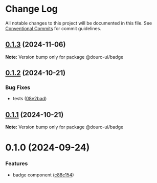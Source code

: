 # Change Log

All notable changes to this project will be documented in this file.
See [Conventional Commits](https://conventionalcommits.org) for commit guidelines.

## [0.1.3](https://github.com/Douro-ui/design-system/compare/@douro-ui/badge@0.1.2...@douro-ui/badge@0.1.3) (2024-11-06)

**Note:** Version bump only for package @douro-ui/badge

## [0.1.2](https://github.com/Douro-ui/design-system/compare/@douro-ui/badge@0.1.1...@douro-ui/badge@0.1.2) (2024-10-21)

### Bug Fixes

- tests ([08e2bad](https://github.com/Douro-ui/design-system/commit/08e2bad07fcebdf8f765123b5d145ed8b3b44fc7))

## [0.1.1](https://github.com/Douro-ui/design-system/compare/@douro-ui/badge@0.1.0...@douro-ui/badge@0.1.1) (2024-10-21)

**Note:** Version bump only for package @douro-ui/badge

# 0.1.0 (2024-09-24)

### Features

- badge component ([c88c154](https://github.com/Douro-ui/design-system/commit/c88c154f6abc5063db6ba7cd28cb7be1ee3d9f8b))
